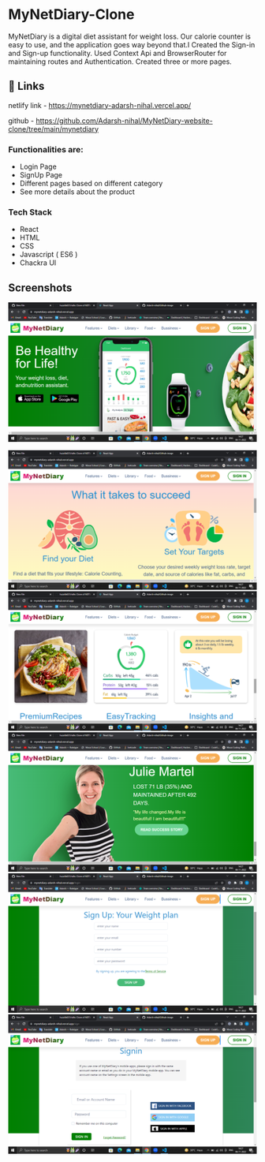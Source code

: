 
# MyNetDiary-Clone

MyNetDiary is a digital diet assistant for weight loss. Our calorie counter is easy to use, and the application goes way beyond that.I Created the Sign-in and Sign-up functionality.
Used Context Api and BrowserRouter for maintaining routes and Authentication.
Created three or more pages.



## 🔗 Links
netlify link - https://mynetdiary-adarsh-nihal.vercel.app/

github - https://github.com/Adarsh-nihal/MyNetDiary-website-clone/tree/main/mynetdiary



### Functionalities are:

* Login Page
* SignUp Page
* Different pages based on different category
* See more details about the product

### Tech Stack

* React
* HTML
* CSS
* Javascript ( ES6 )
* Chackra UI


## Screenshots

![App Screenshot](https://github.com/Adarsh-nihal/Github-image/blob/main/MyNetDiary/Screenshot%20(1015).png?raw=true)

![App Screenshot](https://github.com/Adarsh-nihal/Github-image/blob/main/MyNetDiary/Screenshot%20(1016).png?raw=true)
![Screenshot (32)](https://github.com/Adarsh-nihal/Github-image/blob/main/MyNetDiary/Screenshot%20(1017).png?raw=true)
![Screenshot (33)](https://github.com/Adarsh-nihal/Github-image/blob/main/MyNetDiary/Screenshot%20(1018).png?raw=true)
![Screenshot (34)](https://github.com/Adarsh-nihal/Github-image/blob/main/MyNetDiary/Screenshot%20(1019).png?raw=true)
![Screenshot (35)](https://github.com/Adarsh-nihal/Github-image/blob/main/MyNetDiary/Screenshot%20(1020).png?raw=true)





